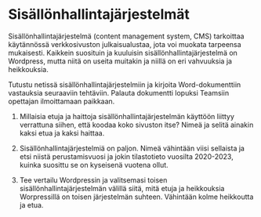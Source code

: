 # Sisällönhallintajärjestelmät

Sisällönhallintajärjestelmä (content management system, CMS) tarkoittaa käytännössä verkkosivuston julkaisualustaa, jota voi muokata tarpeensa mukaisesti. Kaikkein suosituin ja kuuluisin sisällönhallintajärjestelmä on Wordpress, mutta niitä on useita muitakin ja niillä on eri vahvuuksia ja heikkouksia.

Tutustu netissä sisällönhallintajärjestelmiin ja kirjoita Word-dokumenttiin vastauksia seuraaviin tehtäviin. Palauta dokumentti lopuksi Teamsiin opettajan ilmoittamaan paikkaan.

1. Millaisia etuja ja haittoja sisällönhallintajärjestelmän käyttöön liittyy verrattuna siihen, että koodaa koko sivuston itse? Nimeä ja selitä ainakin kaksi etua ja kaksi haittaa.

2. Sisällönhallintajärjestelmiä on paljon. Nimeä vähintään viisi sellaista ja etsi niistä perustamisvuosi ja jokin tilastotieto vuosilta 2020-2023, kuinka suosittu se on kyseisenä vuotena ollut.

3. Tee vertailu Wordpressin ja valitsemasi toisen sisällönhallintajärjestelmän välillä siitä, mitä etuja ja heikkouksia Worpressillä on toisen järjestelmän suhteen. Vähintään kolme heikkoutta ja etua.